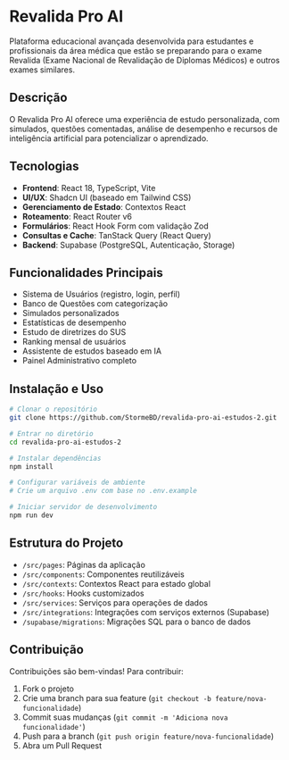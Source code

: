 # Revalida Pro AI

Plataforma educacional avançada desenvolvida para estudantes e profissionais da área médica que estão se preparando para o exame Revalida (Exame Nacional de Revalidação de Diplomas Médicos) e outros exames similares.

## Descrição

O Revalida Pro AI oferece uma experiência de estudo personalizada, com simulados, questões comentadas, análise de desempenho e recursos de inteligência artificial para potencializar o aprendizado.

## Tecnologias

- **Frontend**: React 18, TypeScript, Vite
- **UI/UX**: Shadcn UI (baseado em Tailwind CSS)
- **Gerenciamento de Estado**: Contextos React
- **Roteamento**: React Router v6
- **Formulários**: React Hook Form com validação Zod
- **Consultas e Cache**: TanStack Query (React Query)
- **Backend**: Supabase (PostgreSQL, Autenticação, Storage)

## Funcionalidades Principais

- Sistema de Usuários (registro, login, perfil)
- Banco de Questões com categorização
- Simulados personalizados
- Estatísticas de desempenho
- Estudo de diretrizes do SUS
- Ranking mensal de usuários
- Assistente de estudos baseado em IA
- Painel Administrativo completo

## Instalação e Uso

```bash
# Clonar o repositório
git clone https://github.com/StormeBD/revalida-pro-ai-estudos-2.git

# Entrar no diretório
cd revalida-pro-ai-estudos-2

# Instalar dependências
npm install

# Configurar variáveis de ambiente
# Crie um arquivo .env com base no .env.example

# Iniciar servidor de desenvolvimento
npm run dev
```

## Estrutura do Projeto

- `/src/pages`: Páginas da aplicação
- `/src/components`: Componentes reutilizáveis
- `/src/contexts`: Contextos React para estado global
- `/src/hooks`: Hooks customizados
- `/src/services`: Serviços para operações de dados
- `/src/integrations`: Integrações com serviços externos (Supabase)
- `/supabase/migrations`: Migrações SQL para o banco de dados

## Contribuição

Contribuições são bem-vindas! Para contribuir:

1. Fork o projeto
2. Crie uma branch para sua feature (`git checkout -b feature/nova-funcionalidade`)
3. Commit suas mudanças (`git commit -m 'Adiciona nova funcionalidade'`)
4. Push para a branch (`git push origin feature/nova-funcionalidade`)
5. Abra um Pull Request